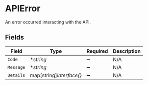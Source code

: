 # APIError

An error occurred interacting with the API.


## Fields

| Field                    | Type                     | Required                 | Description              |
| ------------------------ | ------------------------ | ------------------------ | ------------------------ |
| `Code`                   | **string*                | :heavy_minus_sign:       | N/A                      |
| `Message`                | **string*                | :heavy_minus_sign:       | N/A                      |
| `Details`                | map[string]*interface{}* | :heavy_minus_sign:       | N/A                      |